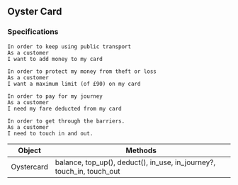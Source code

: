 ## Oyster Card
### Specifications

```
In order to keep using public transport
As a customer
I want to add money to my card

In order to protect my money from theft or loss
As a customer
I want a maximum limit (of £90) on my card

In order to pay for my journey
As a customer
I need my fare deducted from my card

In order to get through the barriers.
As a customer
I need to touch in and out.
```

|   Object    |   Methods   |
| ----------- | ----------- |
|  Oystercard |   balance, top_up(), deduct(), in_use, in_journey?, touch_in, touch_out   |
